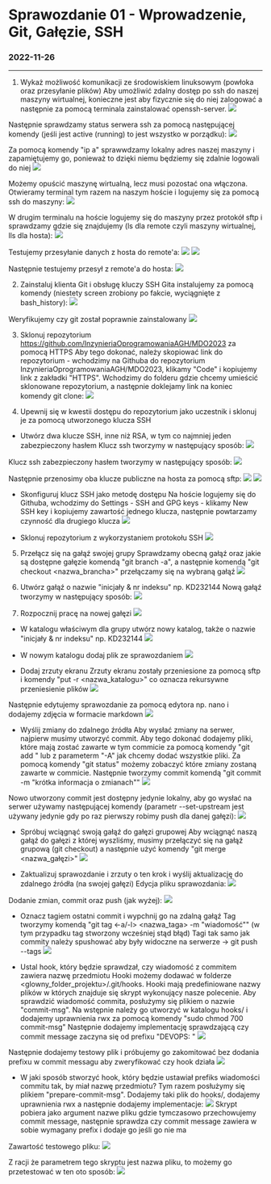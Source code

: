 # Sprawozdanie 01 - Wprowadzenie, Git, Gałęzie, SSH
### 2022-11-26
---
1. Wykaż możliwość komunikacji ze środowiskiem linuksowym (powłoka oraz przesyłanie plików)
Aby umożliwić zdalny dostęp po ssh do naszej maszyny wirtualnej, konieczne jest aby fizycznie się do niej zalogować a następnie za pomocą terminala zainstalować openssh-server.
![](./screeny/instalacja_ssh.png)

Następnie sprawdzamy status serwera ssh za pomocą następującej komendy (jeśli jest active (running) to jest wszystko w porządku):
![](./screeny/status_serwera_ssh.png)

Za pomocą komendy "ip a" sprawwdzamy lokalny adres naszej maszyny i zapamiętujemy go, ponieważ to dzięki niemu będziemy się zdalnie logowali do niej
![](./screeny/adres%20ip%20vm.png)

Możemy opuścić maszynę wirtualną, lecz musi pozostać ona włączona.
Otwieramy terminal tym razem na naszym hoście i logujemy się za pomocą ssh do maszyny:
![](./screeny/wykaz%20ssh.png)

W drugim terminalu na hoście logujemy się do maszyny przez protokół sftp i sprawdzamy gdzie się znajdujemy (ls dla remote czyli maszyny wirtualnej, lls dla hosta):
![](./screeny/sftp%201.png)

Testujemy przesyłanie danych z hosta do remote'a:
![](./screeny/sftp%202.png)
![](./screeny/sftp%2021.png)

Następnie testujemy przesył z remote'a do hosta:
![](./screeny/stfp%20get.png)

2. Zainstaluj klienta Git i obsługę kluczy SSH
Gita instalujemy za pomocą komendy (niestety screen zrobiony po fakcie, wyciągnięte z bash_history):
![](./screeny/instalacja_git.png)

Weryfikujemy czy git został poprawnie zainstalowany
![](./screeny/weryfikacja_instalacji_gita.png)

3. Sklonuj repozytorium https://github.com/InzynieriaOprogramowaniaAGH/MDO2023 za pomocą HTTPS
Aby tego dokonać, należy skopiować link do repozytorium - wchodzimy na Githuba do repozytorium InzynieriaOprogramowaniaAGH/MDO2023, klikamy "Code" i kopiujemy link z zakładki "HTTPS". Wchodzimy do folderu gdzie chcemy umieścić sklonowane repozytorium, a następnie doklejamy link na koniec komendy git clone:
![](./screeny/git%20clone%20https.png)

4. Upewnij się w kwestii dostępu do repozytorium jako uczestnik i sklonuj je za pomocą utworzonego klucza SSH

- Utwórz dwa klucze SSH, inne niż RSA, w tym co najmniej jeden zabezpieczony hasłem
Klucz ssh tworzymy w następujący sposób:
![](./screeny/generacja%20klucza%20ssh.png)

Klucz ssh zabezpieczony hasłem tworzymy w następujący sposób:
![](./screeny/generacja%20klucza%20ssh%20z%20haslem.png)

Następnie przenosimy oba klucze publiczne na hosta za pomocą sftp:
![](./screeny/sftp%20keys%201.png)
![](./screeny/sftp%20keys%202.png)

- Skonfiguruj klucz SSH jako metodę dostępu
Na hoście logujemy się do Githuba, wchodzimy do Settings - SSH and GPG keys - klikamy New SSH key i kopiujemy zawartość jednego klucza, następnie powtarzamy czynność dla drugiego klucza
![](./screeny/github%20ssh%20keys.png)

- Sklonuj repozytorium z wykorzystaniem protokołu SSH
![](./screeny/git%20clone%20ssh.png)

5. Przełącz się na gałąź swojej grupy
Sprawdzamy obecną gałąź oraz jakie są dostępne gałęzie komendą "git branch -a", a następnie komendą "git checkout <nazwa_brancha>" przełączamy się na wybraną gałąź
![](./screeny/git%20checkout%20galezi%20grupy%203.png)

6. Utwórz gałąź o nazwie "inicjały & nr indeksu" np. KD232144
Nową gałąź tworzymy w następujący sposób:
![](./screeny/utworzenie%20nowej%20galezi.png)

7. Rozpocznij pracę na nowej gałęzi
![](./screeny/przelaczanie_na_nowa_galaz.png)

- W katalogu właściwym dla grupy utwórz nowy katalog, także o nazwie "inicjały & nr indeksu" np. KD232144
![](./screeny/utworzenie_katalogu_na_sprawko.png)

- W nowym katalogu dodaj plik ze sprawozdaniem
![](./screeny/utworzenie_pliku_ze_sprawozdaniem.png)

- Dodaj zrzuty ekranu
Zrzuty ekranu zostały przeniesione za pomocą sftp i komendy "put -r <nazwa_katalogu>" co oznacza rekursywne przeniesienie plików
![](./screeny/przeniesienie%20screenow.png)

Następnie edytujemy sprawozdanie za pomocą edytora np. nano i dodajemy zdjęcia w formacie markdown
![](./screeny/dodanie_screenow_do_sprawozdania.png)

- Wyślij zmiany do zdalnego źródła
Aby wysłać zmiany na serwer, najpierw musimy utworzyć commit. Aby tego dokonać dodajemy pliki, które mają zostać zawarte w tym commicie za pomocą komendy "git add <plik>" lub z parameterm "-A" jak chcemy dodać wszystkie pliki.
Za pomocą komendy "git status" możemy zobaczyć które zmiany zostaną zawarte w commicie.
Następnie tworzymy commit komendą "git commit -m "krótka informacja o zmianach""
![](./screeny/pierwszy_commit.png)

Nowo utworzony commit jest dostępny jedynie lokalny, aby go wysłać na serwer używamy następującej komendy (parametr --set-upstream jest używany jedynie gdy po raz pierwszy robimy push dla danej gałęzi):
![](./screeny/push_zmian.png)

- Spróbuj wciągnąć swoją gałąź do gałęzi grupowej
Aby wciągnąć naszą gałąź do gałęzi z której wyszliśmy, musimy przełączyć się na gałąź grupową (git checkout) a następnie użyć komendy "git merge <nazwa_gałęzi>"
![](./screeny/merge_mojej_galezi.png)

- Zaktualizuj sprawozdanie i zrzuty o ten krok i wyślij aktualizację do zdalnego źródła (na swojej gałęzi)
Edycja pliku sprawozdania:
![](./screeny/aktualizacja_sprawozdania.png)

Dodanie zmian, commit oraz push (jak wyżej):
![](./screeny/commit_zmian_i_push.png)

- Oznacz tagiem ostatni commit i wypchnij go na zdalną gałąź
Tag tworzymy komendą "git tag <-a/-l> <nazwa_taga> -m "wiadomość"" (w tym przypadku tag stworzony wcześniej stąd błąd)
Tagi tak samo jak commity należy spushować aby były widoczne na serwerze -> git push --tags
![](./screeny/utworzenie_i_push_taga.png)

- Ustal hook, który będzie sprawdzał, czy wiadomość z commitem zawiera nazwę przedmiotu
Hooki możemy dodawać w folderze <glowny_folder_projektu>/.git/hooks.
Hooki mają predefiniowane nazwy plików w których znajduje się skrypt wykonujący nasze polecenie.
Aby sprawdzić wiadomość commita, posłużymy się plikiem o nazwie "commit-msg". Na wstępnie należy go utworzyć w katalogu hooks/ i dodajemy uprawnienia rwx za pomocą komendy "sudo chmod 700 commit-msg"
Następnie dodajemy implementację sprawdzającą czy commit message zaczyna się od prefixu "DEVOPS: "
![](./screeny/hook_sprawdzajacy_commit_message.png)

Następnie dodajemy testowy plik i próbujemy go zakomitować bez dodania prefixu w commit messagu aby zweryfikować czy hook działa
![](./screeny/test_hooka_commitmsg.png)

- W jaki sposób stworzyć hook, który będzie ustawiał prefiks wiadomości commitu tak, by miał nazwę przedmiotu?
Tym razem posłużymy się plikiem "prepare-commit-msg". Dodajemy taki plik do hooks/, dodajemy uprawnienia rwx a następnie dodajemy implementacje:
![](./screeny/hook_dodajacy_prefix.png)
Skrypt pobiera jako argument nazwe pliku gdzie tymczasowo przechowujemy commit message, następnie sprawdza czy commit message zawiera w sobie wymagany prefix i dodaje go jeśli go nie ma

Zawartość testowego pliku:
![](./screeny/hook_dodajacy_prefix_testowy_plik.png)

Z racji że parametrem tego skryptu jest nazwa pliku, to możemy go przetestować w ten oto sposób:
![](./screeny/hook_dodajacy_prefix_test.png)
